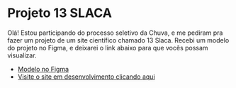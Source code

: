 # Projeto 13 SLACA

Olá! Estou participando do processo seletivo da Chuva, e me pediram pra fazer um projeto de um site científico chamado 13 Slaca. 
Recebi um modelo do projeto no Figma, e deixarei o link abaixo para que vocês possam visualizar.

- [Modelo no Figma](https://www.figma.com/file/0D27YdXU8ibf0AhsBC2OEm/Chuva---Exerc%C3%ADcio-Frontend?node-id=0%3A1)
- [Visite o site em desenvolvimento clicando aqui](https://guilhermescr.github.io/galoa-13slaca/)
